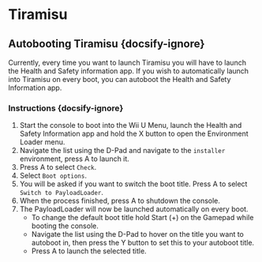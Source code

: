 # Tiramisu

## Autobooting Tiramisu {docsify-ignore}

Currently, every time you want to launch Tiramisu you will have to launch the Health and Safety information app. If you wish to automatically launch into Tiramisu on every boot, you can autoboot the Health and Safety Information app.

### Instructions  {docsify-ignore}

1. Start the console to boot into the Wii U Menu, launch the Health and Safety Information app and hold the X button to open the Environment Loader menu.
1. Navigate the list using the D-Pad and navigate to the `installer` environment, press A to launch it.
1. Press A to select `Check`.
1. Select `Boot options`.
1. You will be asked if you want to switch the boot title. Press A to select `Switch to PayloadLoader`.
1. When the process finished, press A to shutdown the console.
1. The PayloadLoader will now be launched automatically on every boot.
    - To change the default boot title hold Start (+) on the Gamepad while booting the console.
    - Navigate the list using the D-Pad to hover on the title you want to autoboot in, then press the Y button to set this to your autoboot title.
    - Press A to launch the selected title.

